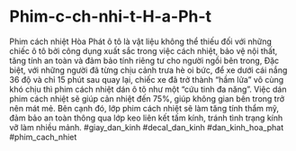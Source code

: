 # Phim-c-ch-nhi-t-H-a-Ph-t
Phim cách nhiệt Hòa Phát ô tô là vật liệu không thể thiếu đối với những chiếc ô tô bởi công dụng xuất sắc trong việc cách nhiệt, bảo vệ nội thất, tăng tính an toàn và đảm bảo tính riêng tư cho người ngồi bên trong,  Đặc biệt, với những người đã từng chịu cảnh trưa hè oi bức, để xe dưới cái nắng 36 độ và chỉ 15 phút sau quay lại, chiếc xe đã trở thành “hầm lửa” vô cùng khó chịu thì phim cách nhiệt dán ô tô như một “cứu tinh đa năng”. Việc dán phim cách nhiệt sẽ giúp cản nhiệt đến 75%, giúp không gian bên trong trở nên mát mẻ. Bên cạnh đó, lớp phim cách nhiệt sẽ làm tăng tính thẩm mỹ, đảm bảo an toàn thông qua lớp keo liên kết tấm kính, tránh tình trạng kính vỡ làm nhiều mảnh. #giay_dan_kinh #decal_dan_kinh #dan_kinh_hoa_phat #phim_cach_nhiet
